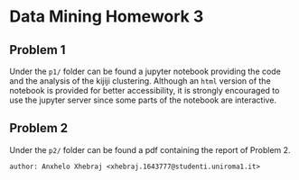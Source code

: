# Data Mining Homework 3


## Problem 1

Under the `p1/` folder can be found a jupyter notebook providing the code and
the analysis of the kijiji clustering. Although an `html` version of the
notebook is provided for better accessibility, it is strongly encouraged to use
the jupyter server since some parts of the notebook are interactive.

## Problem 2

Under the `p2/` folder can be found a pdf containing the report of Problem 2.


```
author: Anxhelo Xhebraj <xhebraj.1643777@studenti.uniroma1.it>
```

